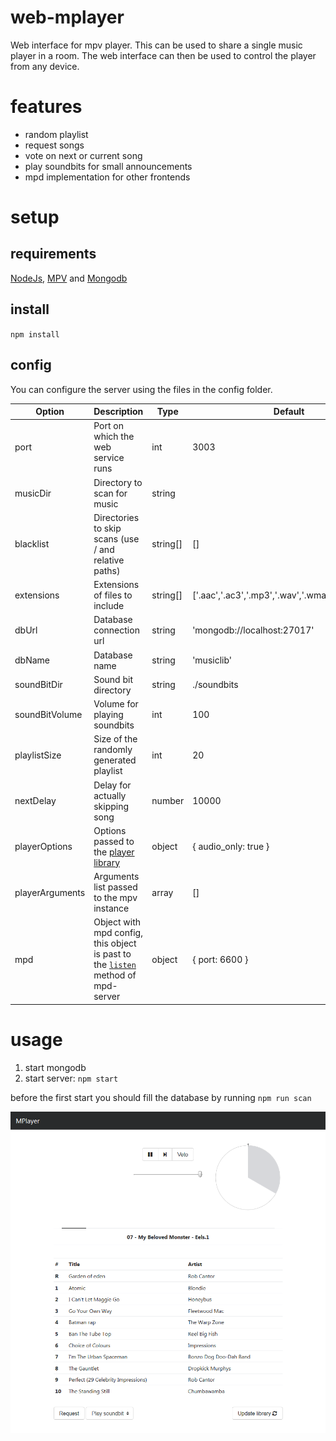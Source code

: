 # web-mplayer
Web interface for mpv player. This can be used to share a single music player in a room. 
The web interface can then be used to control the player from any device.

# features
- random playlist
- request songs
- vote on next or current song
- play soundbits for small announcements
- mpd implementation for other frontends

# setup

## requirements
[NodeJs](https://nodejs.org/), [MPV](https://mpv.io/) and [Mongodb](https://www.mongodb.com/)

## install
`npm install`

## config
You can configure the server using the files in the config folder.

Option        |Description                            |Type    |Default
--------------|---------------------------------------|--------|-------
port          |Port on which the web service runs     |int     |3003
musicDir      |Directory to scan for music            |string  |
blacklist     |Directories to skip scans (use / and relative paths)|string[]|[]
extensions    |Extensions of files to include         |string[]|['.aac','.ac3','.mp3','.wav','.wma','.m4a','.flac']
dbUrl         |Database connection url                |string  |'mongodb://localhost:27017'
dbName        |Database name                          |string  |'musiclib'
soundBitDir   |Sound bit directory                    |string  |./soundbits
soundBitVolume|Volume for playing soundbits           |int     |100     
playlistSize  |Size of the randomly generated playlist|int     |20      
nextDelay     |Delay for actually skipping song       |number  |10000   
playerOptions |Options passed to the [player library](https://github.com/j-holub/Node-MPV#usage)|object|{ audio_only: true }
playerArguments|Arguments list passed to the mpv instance|array|[]
mpd           |Object with mpd config, this object is past to the [`listen`](https://github.com/depuits/mpd-server#methods) method of mpd-server |object  |{ port: 6600 }

# usage

1. start mongodb
2. start server: `npm start`

before the first start you should fill the database by running `npm run scan`

![screenshot](screenshot.png?raw=true)

